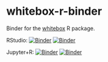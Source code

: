 # whitebox-r-binder

Binder for the [whitebox](https://github.com/giswqs/whiteboxR) R package.

RStudio: [![Binder](https://mybinder.org/badge_logo.svg)](https://mybinder.org/v2/gh/giswqs/whitebox-r-binder/master?urlpath=rstudio)  [![Binder](https://binder.pangeo.io/badge.svg)](https://binder.pangeo.io/v2/gh/giswqs/whitebox-r-binder/master?urlpath=rstudio)

Jupyter+R: [![Binder](https://mybinder.org/badge_logo.svg)](https://mybinder.org/v2/gh/giswqs/whitebox-r-binder/master?filepath=index.ipynb)  [![Binder](https://binder.pangeo.io/badge.svg)](https://binder.pangeo.io/v2/gh/giswqs/whitebox-r-binder/master?filepath=index.ipynb)
